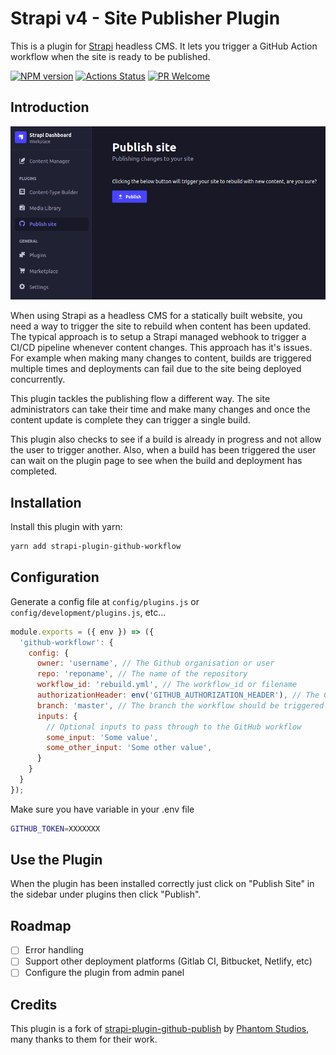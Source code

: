 # Strapi v4 - Site Publisher Plugin

This is a plugin for [Strapi](https://github.com/strapi/strapi) headless CMS. It lets you trigger a GitHub Action workflow when the site is ready to be published.

[![NPM version][npm-image]][npm-url]
[![Actions Status][ci-image]][ci-url]
[![PR Welcome][npm-downloads-image]][npm-downloads-url]

## Introduction

![Screenshot](./screenshots/screenshot.png 'Plugin Screenshot')

When using Strapi as a headless CMS for a statically built website, you need a way to trigger the site to rebuild when content has been updated. The typical approach is to setup a Strapi managed webhook to trigger a CI/CD pipeline whenever content changes. This approach has it's issues. For example when making many changes to content, builds are triggered multiple times and deployments can fail due to the site being deployed concurrently.

This plugin tackles the publishing flow a different way. The site administrators can take their time and make many changes and once the content update is complete they can trigger a single build.

This plugin also checks to see if a build is already in progress and not allow the user to trigger another. Also, when a build has been triggered the user can wait on the plugin page to see when the build and deployment has completed.

## Installation

Install this plugin with yarn:

```bash
yarn add strapi-plugin-github-workflow
```

## Configuration

Generate a config file at `config/plugins.js` or `config/development/plugins.js`, etc...

```javascript
module.exports = ({ env }) => ({
  'github-workflowr': {
    config: {
      owner: 'username', // The Github organisation or user
      repo: 'reponame', // The name of the repository
      workflow_id: 'rebuild.yml', // The workflow_id or filename
      authorizationHeader: env('GITHUB_AUTHORIZATION_HEADER'), // The GitHub personal access token with access to trigger workflows and view build status
      branch: 'master', // The branch the workflow should be triggered on
      inputs: {
        // Optional inputs to pass through to the GitHub workflow
        some_input: 'Some value',
        some_other_input: 'Some other value',
      }
    }
  }
});
```

Make sure you have variable in your .env file

```bash
GITHUB_TOKEN=XXXXXXX
```

## Use the Plugin

When the plugin has been installed correctly just click on "Publish Site" in the sidebar under plugins then click "Publish".

## Roadmap

- [ ] Error handling
- [ ] Support other deployment platforms (Gitlab CI, Bitbucket, Netlify, etc)
- [ ] Configure the plugin from admin panel

## Credits

This plugin is a fork of [strapi-plugin-github-publish](https://github.com/phantomstudios/strapi-plugin-github-publish) by [Phantom Studios](https://github.com/phantomstudios), many thanks to them for their work.

[npm-image]: https://img.shields.io/npm/v/strapi-plugin-site-publisher.svg?style=flat-square&logo=react
[npm-url]: https://npmjs.org/package/strapi-plugin-site-publisher
[npm-downloads-image]: https://img.shields.io/npm/dm/strapi-plugin-site-publisher.svg
[npm-downloads-url]: https://npmcharts.com/compare/strapi-plugin-site-publisher?minimal=true
[ci-image]: https://github.com/colibris-xyz/strapi-plugin-site-publisher/workflows/Test/badge.svg
[ci-url]: https://github.com/colibris-xyz/strapi-plugin-site-publisher/actions
